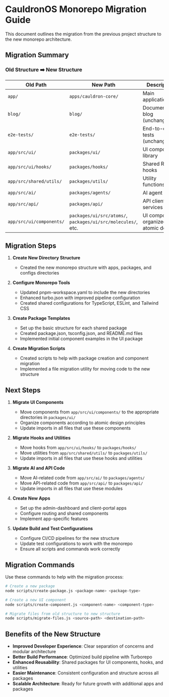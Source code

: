 # CauldronOS Monorepo Migration Guide

This document outlines the migration from the previous project structure to the new monorepo architecture.

## Migration Summary

### Old Structure ➡️ New Structure

| Old Path | New Path | Description |
|----------|----------|-------------|
| `app/` | `apps/cauldron-core/` | Main application |
| `blog/` | `blog/` | Documentation blog (unchanged) |
| `e2e-tests/` | `e2e-tests/` | End-to-end tests (unchanged) |
| `app/src/ui/` | `packages/ui/` | UI component library |
| `app/src/ui/hooks/` | `packages/hooks/` | Shared React hooks |
| `app/src/shared/utils/` | `packages/utils/` | Utility functions |
| `app/src/ai/` | `packages/agents/` | AI agent code |
| `app/src/api/` | `packages/api/` | API client and services |
| `app/src/ui/components/` | `packages/ui/src/atoms/`, `packages/ui/src/molecules/`, etc. | UI components organized by atomic design |

## Migration Steps

1. **Create New Directory Structure**
   - Created the new monorepo structure with apps, packages, and configs directories

2. **Configure Monorepo Tools**
   - Updated pnpm-workspace.yaml to include the new directories
   - Enhanced turbo.json with improved pipeline configuration
   - Created shared configurations for TypeScript, ESLint, and Tailwind CSS

3. **Create Package Templates**
   - Set up the basic structure for each shared package
   - Created package.json, tsconfig.json, and README.md files
   - Implemented initial component examples in the UI package

4. **Create Migration Scripts**
   - Created scripts to help with package creation and component migration
   - Implemented a file migration utility for moving code to the new structure

## Next Steps

1. **Migrate UI Components**
   - Move components from `app/src/ui/components/` to the appropriate directories in `packages/ui/`
   - Organize components according to atomic design principles
   - Update imports in all files that use these components

2. **Migrate Hooks and Utilities**
   - Move hooks from `app/src/ui/hooks/` to `packages/hooks/`
   - Move utilities from `app/src/shared/utils/` to `packages/utils/`
   - Update imports in all files that use these hooks and utilities

3. **Migrate AI and API Code**
   - Move AI-related code from `app/src/ai/` to `packages/agents/`
   - Move API-related code from `app/src/api/` to `packages/api/`
   - Update imports in all files that use these modules

4. **Create New Apps**
   - Set up the admin-dashboard and client-portal apps
   - Configure routing and shared components
   - Implement app-specific features

5. **Update Build and Test Configurations**
   - Configure CI/CD pipelines for the new structure
   - Update test configurations to work with the monorepo
   - Ensure all scripts and commands work correctly

## Migration Commands

Use these commands to help with the migration process:

```bash
# Create a new package
node scripts/create-package.js <package-name> <package-type>

# Create a new UI component
node scripts/create-component.js <component-name> <component-type>

# Migrate files from old structure to new structure
node scripts/migrate-files.js <source-path> <destination-path>
```

## Benefits of the New Structure

- **Improved Developer Experience**: Clear separation of concerns and modular architecture
- **Better Build Performance**: Optimized build pipeline with Turborepo
- **Enhanced Reusability**: Shared packages for UI components, hooks, and utilities
- **Easier Maintenance**: Consistent configuration and structure across all packages
- **Scalable Architecture**: Ready for future growth with additional apps and packages